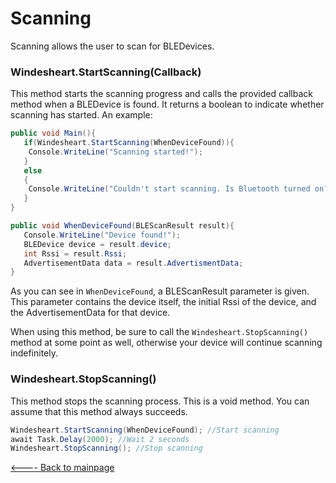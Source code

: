 
# Scanning

Scanning allows the user to scan for BLEDevices.

### Windesheart.StartScanning(Callback)
This method starts the scanning progress and calls the provided callback method when a BLEDevice is found. It returns a boolean to indicate whether scanning has started. An example:



```csharp
public void Main(){
   if(Windesheart.StartScanning(WhenDeviceFound)){
	Console.WriteLine("Scanning started!");
   }
   else
   {
	Console.WriteLine("Couldn't start scanning. Is Bluetooth turned on?");
   }
}

public void WhenDeviceFound(BLEScanResult result){
   Console.WriteLine("Device found!"); 
   BLEDevice device = result.device;
   int Rssi = result.Rssi;
   AdvertisementData data = result.AdvertismentData;
}
```
As you can see in `WhenDeviceFound`, a BLEScanResult parameter is given. This parameter contains the device itself, the initial Rssi of the device, and the AdvertisementData for that device.
 
When using this method, be sure to call the `Windesheart.StopScanning()` method at some point as well, otherwise your device will continue scanning indefinitely.

### Windesheart.StopScanning()
This method stops the scanning process. This is a void method. You can assume that this method always succeeds.
```csharp
Windesheart.StartScanning(WhenDeviceFound); //Start scanning
await Task.Delay(2000); //Wait 2 seconds
Windesheart.StopScanning(); //Stop scanning
```

[<---- Back to mainpage](https://github.com/ictinnovaties-zorg/openwindesheart/blob/master/)